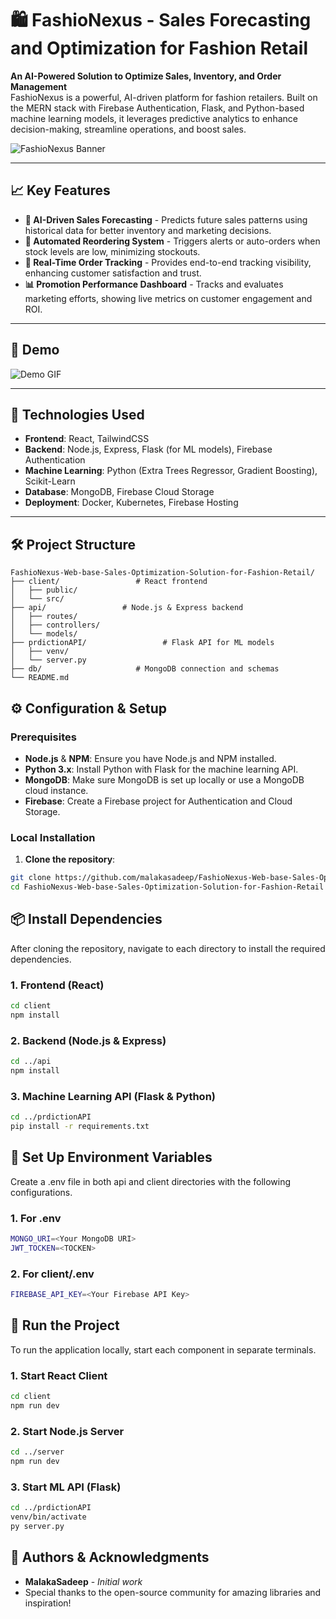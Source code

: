 # 🛍️ FashioNexus - Sales Forecasting and Optimization for Fashion Retail

**An AI-Powered Solution to Optimize Sales, Inventory, and Order Management**  
FashioNexus is a powerful, AI-driven platform for fashion retailers. Built on the MERN stack with Firebase Authentication, Flask, and Python-based machine learning models, it leverages predictive analytics to enhance decision-making, streamline operations, and boost sales.

![FashioNexus Banner](https://your-image-url.com/banner.png) <!-- Replace with your image URL or animation -->

---

## 📈 Key Features

- **🔮 AI-Driven Sales Forecasting** - Predicts future sales patterns using historical data for better inventory and marketing decisions.
- **🔄 Automated Reordering System** - Triggers alerts or auto-orders when stock levels are low, minimizing stockouts.
- **🚚 Real-Time Order Tracking** - Provides end-to-end tracking visibility, enhancing customer satisfaction and trust.
- **📊 Promotion Performance Dashboard** - Tracks and evaluates marketing efforts, showing live metrics on customer engagement and ROI.

---

## 📸 Demo

![Demo GIF](https://your-image-url.com/demo.gif) <!-- Add a GIF demonstrating your app -->

---

## 🚀 Technologies Used

- **Frontend**: React, TailwindCSS
- **Backend**: Node.js, Express, Flask (for ML models), Firebase Authentication
- **Machine Learning**: Python (Extra Trees Regressor, Gradient Boosting), Scikit-Learn
- **Database**: MongoDB, Firebase Cloud Storage
- **Deployment**: Docker, Kubernetes, Firebase Hosting

---

## 🛠️ Project Structure

```plaintext
FashioNexus-Web-base-Sales-Optimization-Solution-for-Fashion-Retail/
├── client/                 # React frontend
│   ├── public/             
│   └── src/
├── api/                 # Node.js & Express backend
│   ├── routes/
│   ├── controllers/
│   └── models/
├── prdictionAPI/                 # Flask API for ML models
│   ├── venv/
│   └── server.py
├── db/                     # MongoDB connection and schemas
└── README.md
```


## ⚙️ Configuration & Setup

### Prerequisites

- **Node.js** & **NPM**: Ensure you have Node.js and NPM installed.
- **Python 3.x**: Install Python with Flask for the machine learning API.
- **MongoDB**: Make sure MongoDB is set up locally or use a MongoDB cloud instance.
- **Firebase**: Create a Firebase project for Authentication and Cloud Storage.

### Local Installation

1. **Clone the repository**:
 ```bash
 git clone https://github.com/malakasadeep/FashioNexus-Web-base-Sales-Optimization-Solution-for-Fashion-Retail.git
 cd FashioNexus-Web-base-Sales-Optimization-Solution-for-Fashion-Retail
 ```
## 📦 Install Dependencies

After cloning the repository, navigate to each directory to install the required dependencies.

### 1. Frontend (React)
```bash
cd client
npm install
```
### 2. Backend (Node.js & Express)
```bash
cd ../api
npm install
```
### 3. Machine Learning API (Flask & Python)
```bash
cd ../prdictionAPI
pip install -r requirements.txt
```

## 🔐 Set Up Environment Variables

Create a .env file in both api and client directories with the following configurations.

### 1. For .env
```bash
MONGO_URI=<Your MongoDB URI>
JWT_TOCKEN=<TOCKEN>
```
### 2. For client/.env
```bash
FIREBASE_API_KEY=<Your Firebase API Key>
```


## 🚀 Run the Project

To run the application locally, start each component in separate terminals.

### 1. Start React Client
```bash
cd client
npm run dev
```
### 2. Start Node.js Server
```bash
cd ../server
npm run dev
```
### 3. Start ML API (Flask)
```bash
cd ../prdictionAPI
venv/bin/activate
py server.py 
```



## 👥 Authors & Acknowledgments

- **MalakaSadeep** - _Initial work_
- Special thanks to the open-source community for amazing libraries and inspiration!

